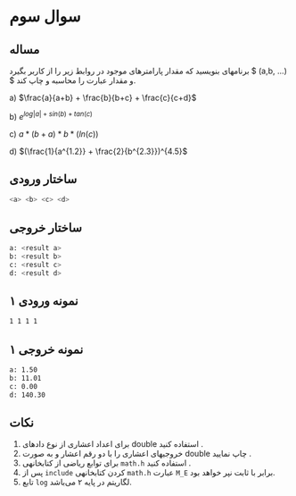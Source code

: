 # سوال سوم

## مساله

برنامهای بنویسید که مقدار پارامترهای موجود در روابط زیر را از کاربر بگیرد $ (a,b, ...) $ و مقدار عبارت را محاسبه و چاپ کند.

a) $\frac{a}{a+b} + \frac{b}{b+c} + \frac{c}{c+d}$

b) $e^{log|a|+sin(b)+tan(c)}$

c) $a*(b+a)*b*(ln(c))$

d) $(\frac{1}{a^{1.2}} + \frac{2}{b^{2.3}})^{4.5}$

## ساختار ورودی

```sh
<a> <b> <c> <d>
```


## ساختار خروجی

```sh
a: <result a>
b: <result b>
c: <result c>
d: <result d>
```


## نمونه ورودی ۱

```sh
1 1 1 1
```


## نمونه خروجی ۱

```sh
a: 1.50
b: 11.01
c: 0.00
d: 140.30
```


## نکات

1. برای اعداد اعشاری از نوع دادهای double استفاده کنید .
2. خروجیهای اعشاری را با دو رقم اعشار و به صورت double چاپ نمایید .
3. برای توابع ریاضی از کتابخانهی `math.h` استفاده کنید .
4. پس از `include` کردن کتابخانهی `math.h` عبارت `M_E` برابر با ثابت نپر خواهد بود.
5. تابع ‍`log` لگاریتم در پایه ۲ می‌باشد.
